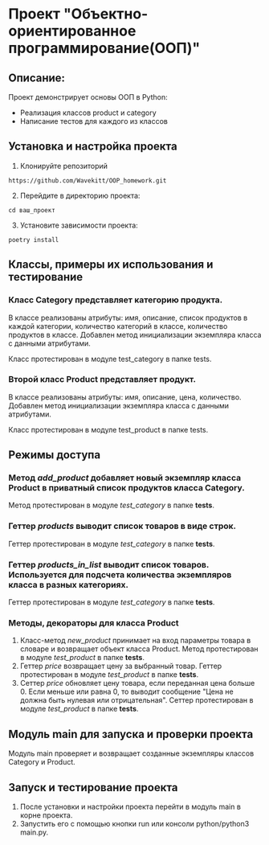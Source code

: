 # Проект "Объектно-ориентированное программирование(ООП)"

## Описание:
Проект демонстрирует основы ООП в Python:
- Реализация классов product и category
- Написание тестов для каждого из классов

## Установка и настройка проекта

1. Клонируйте репозиторий

~~~ 
https://github.com/Wavekitt/OOP_homework.git
~~~

2. Перейдите в директорию проекта:

~~~
cd ваш_проект
~~~

3. Установите зависимости проекта:

~~~
poetry install
~~~

## Классы, примеры их использования и тестирование

### Класс Category представляет категорию продукта. 
В классе реализованы атрибуты: 
имя, описание, список продуктов в каждой категории, количество категорий в классе, 
количество продуктов в классе. Добавлен метод инициализации экземпляра класса с данными атрибутами.

Класс протестирован в модуле test_category в папке tests.

### Второй класс Product представляет продукт. 
В классе реализованы атрибуты: имя, описание, цена, количество. 
Добавлен метод инициализации экземпляра класса с данными атрибутами.

Класс протестирован в модуле test_product в папке tests.

## Режимы доступа

### Метод *add_product* добавляет новый экземпляр класса Product в приватный список продуктов класса Category.

Метод протестирован в модуле *test_category* в папке **tests**.

### Геттер *products* выводит список товаров в виде строк.

Геттер протестирован в модуле *test_category* в папке **tests**.

### Геттер *products_in_list* выводит список товаров. Используется для подсчета количества экземпляров класса в разных категориях.

Геттер протестирован в модуле *test_category* в папке **tests**.

### Методы, декораторы для класса Product

1. Класс-метод *new_product* принимает на вход параметры товара в словаре и возвращает объект класса Product.
Метод протестирован в модуле *test_product* в папке **tests**.
2. Геттер *price* возвращает цену за выбранный товар.
Геттер протестирован в модуле *test_product* в папке **tests**.
3. Сеттер *price* обновляет цену товара, если переданная цена больше 0. Если меньше или равна 0, то выводит сообщение
"Цена не должна быть нулевая или отрицательная".
Сеттер протестирован в модуле *test_product* в папке **tests**.

## Модуль main для запуска и проверки проекта

Модуль main проверяет и возвращает созданные экземпляры классов Category и Product.

## Запуск и тестирование проекта

1. После установки и настройки проекта перейти в модуль main в корне проекта.
2. Запустить его с помощью кнопки run или консоли python/python3 main.py.